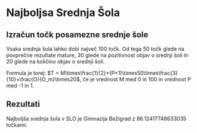 # Najboljsa Srednja Šola
## Izračun točk posamezne srednje šole
Vsaka srednja šola lahko dobi največ 100 točk. Od tega 50 točk glede na povprečne rezultate mature, 30 glede na pozitivnost objav o srednji šoli in 20 glede na količino objav o srednji šoli.

Formula je torej: $`T = M\times\frac{1}{2}+(P+1)\times50\times\frac{3}{10}+\frac{O}{O_m}\times20`$, če je vrednost M med 0 in 100 in vrednost P med -1 in 1.
## Rezultati
Najboljša srednja šola v SLO je Gimnazija Bežigrad z 86.12417748633035 točkami.
